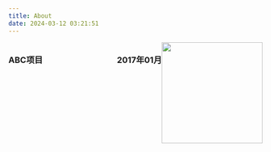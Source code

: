 ```yaml
---
title: About
date: 2024-03-12 03:21:51
---
```




<div style="float:right">
    <img src="https://picstorage.danielniu.me/imgs/bafybeie4u27xkjevbhinsomst272dcmanxs27liybijtpesh352heoxkyi.webp" width="200">
</div>
<h3 style="float:left;">ABC项目</h3>
<h3 style="float:right;">2017年01月</h3>
<br><br><br>
